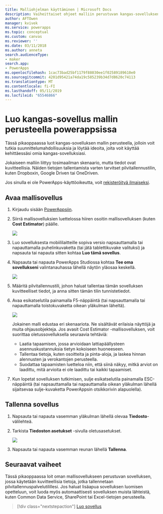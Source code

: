 ```yaml
---
title: Malliohjelman käyttäminen | Microsoft Docs
description: Vaiheittaiset ohjeet malliin perustuvan kangas-sovelluksen luomiseen PowerAppsissa
author: AFTOwen
manager: kvivek
ms.service: powerapps
ms.topic: conceptual
ms.custom: canvas
ms.reviewer: ''
ms.date: 03/11/2018
ms.author: anneta
search.audienceType:
- maker
search.app:
- PowerApps
ms.openlocfilehash: 1cac73bad25bf1179f88030ee1f02589189610e0
ms.sourcegitcommit: 4201d95421a74da19c585239b34d7d8620c74113
ms.translationtype: MT
ms.contentlocale: fi-FI
ms.lasthandoff: 05/11/2019
ms.locfileid: "65546866"
---
```

# <a name="create-a-canvas-app-from-a-sample-in-powerapps"></a>Luo kangas-sovellus mallin perusteella powerappsissa
Tässä pikaoppaassa luot kangas-sovelluksen mallin perusteella, jolloin voit tutkia suunnittelumahdollisuuksia ja löytää ideoita, joita voit käyttää kehittäessäsi omia kangas-sovelluksiasi.

Jokaiseen malliin liittyy tosimaailman skenaario, mutta tiedot ovat kuvitteellisia. Näiden tietojen tallentamista varten tarvitset pilvitallennustilin, kuten Dropboxin, Google Driven tai OneDriven.

Jos sinulla ei ole PowerApps-käyttöoikeutta, voit [rekisteröityä ilmaiseksi](../signup-for-powerapps.md).

## <a name="open-a-sample-app"></a>Avaa mallisovellus
1. Kirjaudu sisään [PowerAppsiin](https://web.powerapps.com?utm_source=padocs&utm_medium=linkinadoc&utm_campaign=referralsfromdoc).

1. Siirrä mallisovelluksien luettelossa hiiren osoitin mallisovelluksen (kuten **Cost Estimator**) päälle.

    ![](./media/open-and-run-a-sample-app/cost-estimator.png)

1. Luo sovelluksesta mobiililaitteille sopiva versio napsauttamalla tai napauttamalla puhelinkuvaketta (tai jätä tablettikuvake valituksi) ja napsauta tai napauta sitten kohtaa **Luo tämä sovellus**.

1. Napsauta tai napauta PowerApps Studiossa kohtaa **Tee oma sovellukseni** valintanauhassa lähellä näytön yläosaa keskellä.

    ![](./media/open-and-run-a-sample-app/banner.png)

1. Määritä pilvitallennustili, johon haluat tallentaa tämän sovelluksen kuvitteelliset tiedot, ja anna sitten tämän tilin tunnistetiedot.

1. Avaa esikatselutila painamalla F5-näppäintä (tai napsauttamalla tai napauttamalla toistokuvaketta oikean yläkulman läheltä).

    ![](./media/open-and-run-a-sample-app/open-preview.png)

    Jokainen malli edustaa eri skenaariota. Ne sisältävät erilaisia näyttöjä ja muita ohjausobjekteja. Jos avasit Cost Estimator -mallisovelluksen, voit suorittaa oletussovelluksella seuraavia tehtäviä:

    - Laatia tapaamisen, jossa arvioidaan lattiapäällysteen asennuskustannuksia tietyn kokoiseen huoneeseen.
    - Tallentaa tietoja, kuten osoitteita ja pinta-aloja, ja laskea hinnan alennusten ja verokantojen perusteella.
    - Suodattaa tapaamisten luetteloa niin, että siinä näkyy, mitkä arviot on laadittu, mitä arvioita ei ole laadittu tai kaikki tapaamiset.
    
1. Kun lopetat sovelluksen tutkimisen, sulje esikatselutila painamalla ESC-näppäintä (tai napsauttamalla tai napauttamalla oikean yläkulman lähellä sijaitsevaa sulje-kuvaketta PowerAppsin otsikkorivin alapuolella).

## <a name="save-the-app"></a>Tallenna sovellus
1. Napsauta tai napauta vasemman yläkulman lähellä olevaa **Tiedosto**-välilehteä.

1. Tarkista **Tiedoston asetukset** -sivulla oletusasetukset.

    ![](./media/open-and-run-a-sample-app/app-settings.png)

1. Napsauta tai napauta vasemman reunan lähellä **Tallenna**. 

## <a name="next-steps"></a>Seuraavat vaiheet
Tässä pikaoppaassa loit oman mallisovellukseen perustuvan sovelluksen, jossa käytetään kuvitteellisia tietoja, jotka tallennetaan pilvitallennuspalvelutilillesi. Jos haluat lisäapua sovelluksen luomisen opetteluun, voit luoda myös automaattisesti sovelluksen muista lähteistä, kuten Common Data Service, SharePoint tai Excel-tietojen perusteella.

> [!div class="nextstepaction"]
> [Luo sovellus](data-platform-create-app.md)
